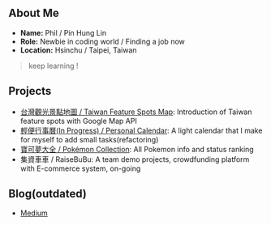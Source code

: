 ## About Me

* **Name:** Phil / Pin Hung Lin
* **Role:** Newbie in coding world / Finding a job now
* **Location:** Hsinchu / Taipei, Taiwan

> keep learning ! 

## Projects

* [台灣觀光景點地圖 / Taiwan Feature Spots Map](https://linooohon.github.io/googlemap/14_feature_spots.html): Introduction of Taiwan feature spots with Google Map API
* [輕便行事曆(In Progress) / Personal Calendar](https://linooohon1997.azurewebsites.net/Calendar_App/Calender.html): A light calendar that I make for myself to add small tasks(refactoring)
* [寶可夢大全 / Pokémon Collection](https://linooohon1997.azurewebsites.net/20210104_PokemonApp_Final/PokemonApp_Final.html): All Pokemon info and status ranking
* 集資車車 / RaiseBuBu: A team demo projects, crowdfunding platform with E-commerce system, on-going

## Blog(outdated)

* [Medium](https://linooohon.medium.com/)
